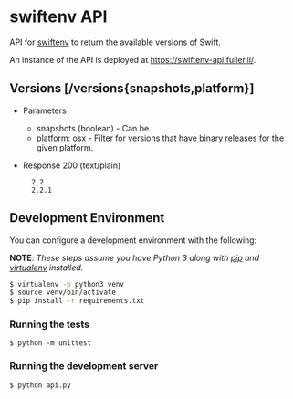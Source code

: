 # swiftenv API

API for [swiftenv](https://swiftenv.fuller.li/) to return the available
versions of Swift.

An instance of the API is deployed at https://swiftenv-api.fuller.li/.

## Versions [/versions{snapshots,platform}]

+ Parameters
    + snapshots (boolean) - Can be
    + platform: osx - Filter for versions that have binary releases for the given platform.

+ Response 200 (text/plain)

        2.2
        2.2.1

## Development Environment

You can configure a development environment with the following:

**NOTE**: *These steps assume you have Python 3 along with
[pip](https://pip.pypa.io/en/latest/installing.html) and
[virtualenv](https://virtualenv.pypa.io/en/latest/installation.html)
installed.*

```bash
$ virtualenv -p python3 venv
$ source venv/bin/activate
$ pip install -r requirements.txt
```

### Running the tests

```shell
$ python -m unittest
```

### Running the development server

```shell
$ python api.py
```
